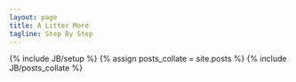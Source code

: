 ```yaml
---
layout: page
title: A Litter More
tagline: Step By Step
---
```

{% include JB/setup %}
{% assign posts_collate = site.posts %}
{% include JB/posts_collate %}
